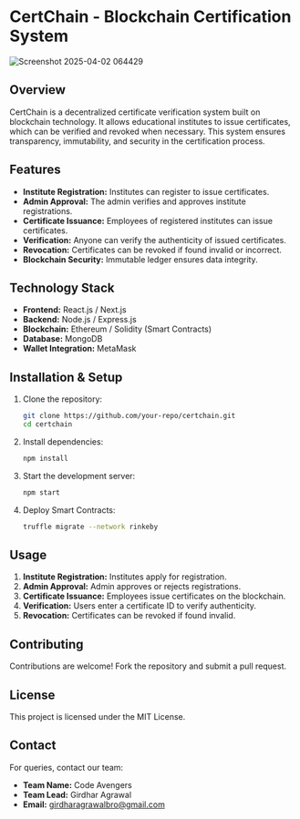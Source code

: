 # CertChain - Blockchain Certification System

![Screenshot 2025-04-02 064429](https://github.com/user-attachments/assets/165caed0-3669-4a81-b304-14bc4c5f86c8)

## Overview
CertChain is a decentralized certificate verification system built on blockchain technology. It allows educational institutes to issue certificates, which can be verified and revoked when necessary. This system ensures transparency, immutability, and security in the certification process.

## Features
- **Institute Registration:** Institutes can register to issue certificates.
- **Admin Approval:** The admin verifies and approves institute registrations.
- **Certificate Issuance:** Employees of registered institutes can issue certificates.
- **Verification:** Anyone can verify the authenticity of issued certificates.
- **Revocation:** Certificates can be revoked if found invalid or incorrect.
- **Blockchain Security:** Immutable ledger ensures data integrity.

## Technology Stack
- **Frontend:** React.js / Next.js
- **Backend:** Node.js / Express.js
- **Blockchain:** Ethereum / Solidity (Smart Contracts)
- **Database:** MongoDB
- **Wallet Integration:** MetaMask

## Installation & Setup
1. Clone the repository:
   ```sh
   git clone https://github.com/your-repo/certchain.git
   cd certchain
   ```
2. Install dependencies:
   ```sh
   npm install
   ```
3. Start the development server:
   ```sh
   npm start
   ```
4. Deploy Smart Contracts:
   ```sh
   truffle migrate --network rinkeby
   ```

## Usage
1. **Institute Registration:** Institutes apply for registration.
2. **Admin Approval:** Admin approves or rejects registrations.
3. **Certificate Issuance:** Employees issue certificates on the blockchain.
4. **Verification:** Users enter a certificate ID to verify authenticity.
5. **Revocation:** Certificates can be revoked if found invalid.

## Contributing
Contributions are welcome! Fork the repository and submit a pull request.

## License
This project is licensed under the MIT License.

## Contact
For queries, contact our team:
- **Team Name:** Code Avengers
- **Team Lead:** Girdhar Agrawal
- **Email:** [girdharagrawalbro@gmail.com](mailto:girdharagrawalbro@gmail.com)

